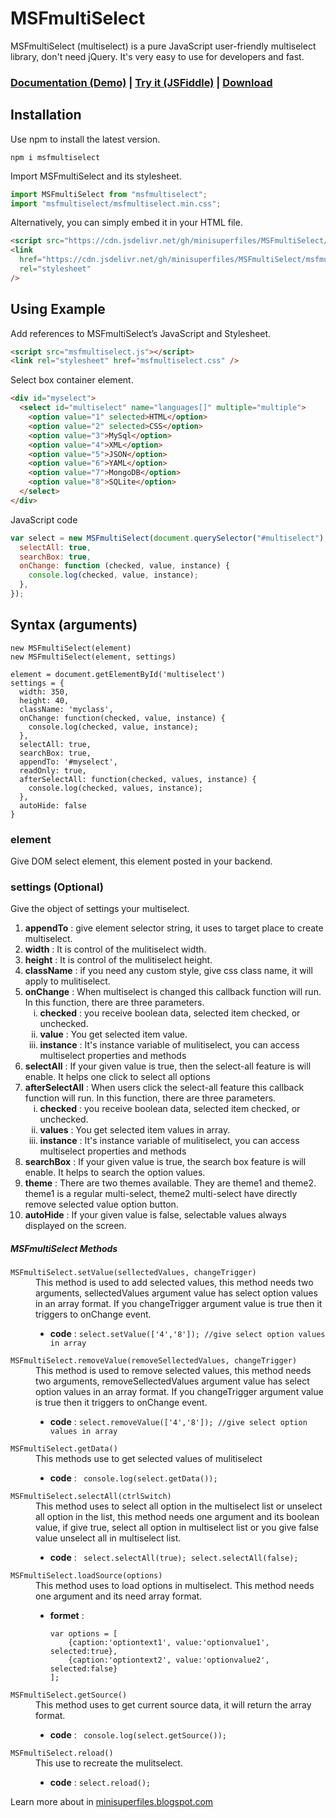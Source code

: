 # MSFmultiSelect

MSFmultiSelect (multiselect) is a pure JavaScript user-friendly multiselect library, don't need jQuery. It's very easy to use for developers and fast.

### [Documentation (Demo)](https://minisuperfiles.blogspot.com/p/documentation.html?project=msfmultiselect) | [Try it (JSFiddle)](https://jsfiddle.net/minisuperfiles/r0L2yusd/) | [Download](https://github.com/minisuperfiles/MSFmultiSelect/archive/2.4.zip)

## Installation

Use npm to install the latest version.

```
npm i msfmultiselect
```

Import MSFmultiSelect and its stylesheet.

```javascript
import MSFmultiSelect from "msfmultiselect";
import "msfmultiselect/msfmultiselect.min.css";
```

<!--Import MSFmultiSelect in angular and Typescript.

```typescript
import { MSFmultiSelect } from "msfmultiselect";
```

Example in angular

```typescript
import { Component } from "@angular/core";
import { MSFmultiSelect } from "msfmultiselect";
@Component({
  selector: "app-generate-key",
  template: `<div id="myselect">
    <select id="multiselect" name="languages[]" multiple="multiple">
      <option value="1" selected>HTML</option>
      <option value="2" selected>CSS</option>
      <option value="3">MySql</option>
      <option value="4">XML</option>
      <option value="5">JSON</option>
      <option value="6">YAML</option>
      <option value="7">MongoDB</option>
      <option value="8">SQLite</option>
    </select>
  </div>`,
  styleUrls: ["./app.component.sass", "/msfmultiselect/msfmultiselect.css"],
})
export class AppComponent implements OnInit {
  select: MSFmultiSelect;
  constructor() {}
  ngOnInit(): void {
    this.select = new MSFmultiSelect(document.querySelector("#multiselect"), {
      selectAll: true,
      searchBox: true,
      onChange: this.onChange,
    });
  }
  onChange(checked, value, instance) {
    console.log(checked, value, instance);
  }
}
```-->

Alternatively, you can simply embed it in your HTML file.

```html
<script src="https://cdn.jsdelivr.net/gh/minisuperfiles/MSFmultiSelect/msfmultiselect.min.js"></script>
<link
  href="https://cdn.jsdelivr.net/gh/minisuperfiles/MSFmultiSelect/msfmultiselect.min.css"
  rel="stylesheet"
/>
```

## Using Example

Add references to MSFmultiSelect’s JavaScript and Stylesheet.

```html
<script src="msfmultiselect.js"></script>
<link rel="stylesheet" href="msfmultiselect.css" />
```

Select box container element.

```html
<div id="myselect">
  <select id="multiselect" name="languages[]" multiple="multiple">
    <option value="1" selected>HTML</option>
    <option value="2" selected>CSS</option>
    <option value="3">MySql</option>
    <option value="4">XML</option>
    <option value="5">JSON</option>
    <option value="6">YAML</option>
    <option value="7">MongoDB</option>
    <option value="8">SQLite</option>
  </select>
</div>
```

JavaScript code

```javascript
var select = new MSFmultiSelect(document.querySelector("#multiselect"), {
  selectAll: true,
  searchBox: true,
  onChange: function (checked, value, instance) {
    console.log(checked, value, instance);
  },
});
```

## Syntax (arguments)

```
new MSFmultiSelect(element)
new MSFmultiSelect(element, settings)

element = document.getElementById('multiselect')
settings = {
  width: 350,
  height: 40,
  className: 'myclass',
  onChange: function(checked, value, instance) {
    console.log(checked, value, instance);
  },
  selectAll: true,
  searchBox: true,
  appendTo: '#myselect',
  readOnly: true,
  afterSelectAll: function(checked, values, instance) {
    console.log(checked, values, instance);
  },
  autoHide: false
}
```

### element

Give DOM select element, this element posted in your backend.

### settings (Optional)

Give the object of settings your multiselect.

<ol type="1"><li><b>appendTo</b> : give element selector string, it uses to target place to create multiselect.</li>
<li><b>width</b> : It is control of the mulitiselect width.</li>
  <li><b>height</b> :  It is control of the mulitiselect height.</li>
  <li><b>className</b> : if you need any custom style, give css class name, it will apply to mulitiselect.</li>
  <li><b>onChange</b> : When multiselect is changed this callback function will run. In this function, there are three parameters.<ol type="i"><li><b>checked</b> : you receive boolean data, selected item checked, or unchecked.</li>
  <li><b>value</b> : You get selected item value.</li>
  <li><b>instance</b> : It's instance variable of mulitiselect, you can access multiselect properties and methods</li></ol></li>
  <li><b>selectAll</b> : If your given value is true, then the select-all feature is will enable. It helps one click to select all options</li>
  <li><b>afterSelectAll</b> : When users click the select-all feature this callback function will run. In this function, there are three parameters.<ol type="i"><li><b>checked</b> : you receive boolean data, selected item checked, or unchecked.</li>
  <li><b>values</b> : You get selected item values in array.</li>
  <li><b>instance</b> : It's instance variable of mulitiselect, you can access multiselect properties and methods</li></ol></li>
  <li><b>searchBox</b> : If your given value is true, the search box feature is will enable. It helps to search the option values.</li>
  <li><b>theme</b> : There are two themes available. They are theme1 and theme2. theme1 is a regular multi-select, theme2 multi-select have directly remove selected value option button.</li>
  <li><b>autoHide</b> : If your given value is false, selectable values always displayed on the screen.</li></ol>
<h5>MSFmultiSelect Methods</h5><dl>
  <dt><code>MSFmultiSelect.setValue(sellectedValues, changeTrigger)</code></dt>
<dd>This method is used to add selected values, this method needs two arguments, sellectedValues argument value has select option values in an array format. If you changeTrigger argument value is true then it triggers to onChange event.<ul>
<li><b>code</b> : <code>select.setValue(['4','8']); //give select option values in array</code></li></ul></dd>
<dt><code>MSFmultiSelect.removeValue(removeSellectedValues, changeTrigger)</code></dt>
  <dd>This method is used to remove selected values, this method needs two arguments, removeSellectedValues argument value has select option values in an array format. If you changeTrigger argument value is true then it triggers to onChange event.<ul>
<li><b>code</b> : <code>select.removeValue(['4','8']); //give select option values in array</code></li></dd>
<dt><code>MSFmultiSelect.getData()</code></dt>
  <dd>This methods use to get selected values of mulitiselect<ul>
<li><b>code</b> : <code> console.log(select.getData());</code></li></ul></dd>
<dt><code>MSFmultiSelect.selectAll(ctrlSwitch)</code></dt>
  <dd>This method uses to select all option in the multiselect list or unselect all option in the list, this method needs one argument and its boolean value, if give true, select all option in multiselect list or you give false value unselect all in multiselect list.<ul>
<li><b>code</b> : <code> select.selectAll(true); select.selectAll(false);</code></li></ul></dd>
  <dt><code>MSFmultiSelect.loadSource(options)</code></dt>
  <dd>This method uses to load options in multiselect. This method needs one argument and its need array format.<ul>
<li><b>formet</b> : 
<pre><code>var options = [
    {caption:'optiontext1', value:'optionvalue1', selected:true},
    {caption:'optiontext2', value:'optionvalue2', selected:false}
];</code></pre>
</li>
</ul></dd><dt><code>MSFmultiSelect.getSource()</code></dt>
<dd>This method uses to get current source data, it will return the array format.<ul>
<li><b>code</b> : <code> console.log(select.getSource());</code></li></ul></dd><dt><code>MSFmultiSelect.reload()</code></dt><dd>This use to recreate the mulitselect.<ul>
<li><b>code</b> : <code>select.reload();</code></li></ul></dd></dl>

Learn more about in [minisuperfiles.blogspot.com](https://minisuperfiles.blogspot.com)
